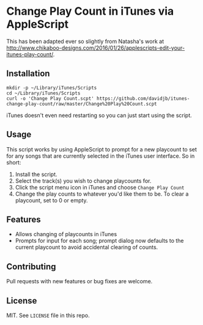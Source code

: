 # Change Play Count in iTunes via AppleScript

This has been adapted ever so slightly from Natasha's work at
<http://www.chikaboo-designs.com/2016/01/26/applescripts-edit-your-itunes-play-count/>.

## Installation

    mkdir -p ~/Library/iTunes/Scripts
    cd ~/Library/iTunes/Scripts
    curl -o 'Change Play Count.scpt' https://github.com/davidjb/itunes-change-play-count/raw/master/Change%20Play%20Count.scpt

iTunes doesn't even need restarting so you can just start using the script.

## Usage

This script works by using AppleScript to prompt for a new playcount to set
for any songs that are currently selected in the iTunes user interface.  So in
short:

1. Install the script.
1. Select the track(s) you wish to change playcounts for.
1. Click the script menu icon in iTunes and choose `Change Play Count`
1. Change the play counts to whatever you'd like them to be.  To clear a
   playcount, set to 0 or empty.

## Features

* Allows changing of playcounts in iTunes
* Prompts for input for each song; prompt dialog now defaults to the current
  playcount to avoid accidental clearing of counts.

## Contributing

Pull requests with new features or bug fixes are welcome.

## License

MIT. See `LICENSE` file in this repo.
